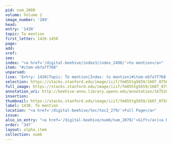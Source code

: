 ```yaml
---
pid: num_2080
volume: Volume 2
image_number: '289'
head:
entry: '1430'
topic: To mention
first_letter: 1426-1450
page:
add:
xref:
see:
index: "<a href='/digital-beehive/index3/index_2498/'>to mention</a>"
item: "#item-eb7a7f768"
unparsed:
line: 'Entry: 1430|Topic: To mention|Index: to mention|#item-eb7a7f768'
selection: https://stacks.stanford.edu/image/iiif/fm855tg5659/1607_0756/432,4343,2790,301/full/0/default.jpg
full_image: https://stacks.stanford.edu/image/iiif/fm855tg5659/1607_0756/full/full/0/default.jpg
annotation_uri: http://beehive-anno.library.upenn.edu/annotation/1675288667625
insertion:
thumbnail: https://stacks.stanford.edu/image/iiif/fm855tg5659/1607_0756/432,4343,600,180/250,/0/default.jpg
label: 1430. To mention
location: "<a href='/digital-beehive/toc/toc2_279/'>Full Page</a>"
issue:
also_in_entry: "<a href='/digital-beehive/num6/num_2079/'>Gift</a>|<a href='/digital-beehive/num6/num_2081/'>Suddenness</a>"
order: '347'
layout: alpha_item
collection: num6
---
```

